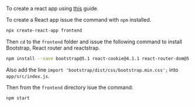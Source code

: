 To create a react app using [this](https://www.baeldung.com/spring-boot-react-crud) guide.

To create a React app issue the command with `npm` installed.

```bash
npx create-react-app frontend
```

Then `cd` to the `frontend` folder and issue the following command to install Bootstrap, React router and reactstrap.
```bash
npm install --save bootstrap@5.1 react-cookie@4.1.1 react-router-dom@5.3.0 reactstrap@8.10.0
```

Also add the line `import 'bootstrap/dist/css/bootstrap.min.css';` into `app/src/index.js`.

Then from the `frontend` directory isue the command:
```bash 
npm start
```